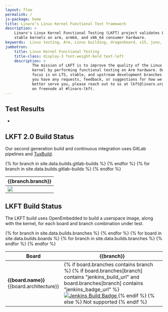 ```yaml
---
layout: flow
permalink: /
js-package: home
title: Linaro’s Linux Kernel Functional Test framework
description: >
    Linaro's Linux Kernel Functional Testing (LKFT) project validates Linux
    stable kernels on arm, arm64, and x86_64 consumer hardware.
keywords:  Linux testing, Arm, Linux building, dragonboard, x15, juno, hikey, aarch64, arm32
jumbotron:
    title: Linux Kernel Functional Testing
    title-class: display-3 font-weight-bold text-left
    description: >
            The mission of LKFT is to improve the quality of the Linux
            kernel by performing functional testing on Arm hardware. Our
            focus is on LTS, stable, and upstream development branches. If
            you have any requests, feedback, or suggestions for how we can
            better serve you, please reach out to us at lkft@linaro.org or
            on freenode at #linaro-lkft.
---
```

## Test Results
<div id="modals_container"></div>
<div class="row" id="test_results">
<div class="col-12">
<ul class="list-group mt-3 mb-4" id="project_list">
<li class="list-group-item d-flex flex-column justify-content-sm-around align-items-center ">
 <div class="d-block w-100">
<div class="progress">
<div id="project_load_progress" class="progress-bar  progress-bar-striped progress-bar-animated" role="progressbar" aria-valuenow="0" aria-valuemin="0" aria-valuemax="100">
</div>
</div>
</div>
</li>
</ul>
</div>
</div>

## LKFT 2.0 Build Status
Our second generation build and continuous integration uses GitLab pipelines
and <a href="https://gitlab.com/Linaro/tuxbuild">TuxBuild</a>.
<table class="table table-responsive table-boards">
<thead><tr>
{% for branch in site.data.builds.gitlab-builds %}
    <th>{{branch.branch}}</th>
{% endfor %}
</tr></thead>
<tbody>
{% for branch in site.data.builds.gitlab-builds %}
    <td>
<a href="{{branch.gitlab-pipeline-url}}"><img src="{{branch.gitlab-badge-url}}"></a>
    </td>
{% endfor %}
</tbody>
</table>


## LKFT Build Status
The LKFT build uses OpenEmbedded to build a userspace image, along with the
kernel, for each board and branch combination under test.
<table class="table table-responsive table-boards">
<thead><tr>
<th>Board</th>
{% for branch in site.data.builds.branches %}
    <th>{{branch}}</th>
{% endfor %}
</tr></thead>
<tbody>
{% for board in site.data.builds.boards %}
    <tr>
        <td>
            <strong>{{board.name}}</strong>
            <br />
            {{board.architecture}}
        </td>
        {% for branch in site.data.builds.branches %}
            <td>
                {% if board.branches contains branch %}
                    {% if board.branches[branch] contains "jenkins_build_url" and
                          board.branches[branch] contains "jenkins_badge_url" %}
                        <a href="{{board.branches[branch].jenkins_build_url}}">
                            <img src="{{board.branches[branch].jenkins_badge_url}}"
                            alt="Jenkins Build Badge" />
                        </a>
                    {% endif %}
                {% else %}
                    Not supported
                {% endif %}
            </td>
        {% endfor %}
    </tr>
{% endfor %}
</tbody>
</table>
